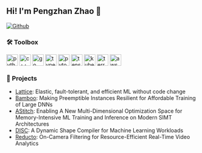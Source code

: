 ## Hi! I'm Pengzhan Zhao 👋

[![Github](https://img.shields.io/github/followers/borontion?label=Follow&style=social)](https://github.com/borontion)

### 🛠️ Toolbox

<div>
  <img align="center" height="30" alt="python" src="https://www.svgrepo.com/download/452091/python.svg">
  <img align="center" height="30" alt="c++" src="https://www.svgrepo.com/download/373528/cpp3.svg">
  <img align="center" height="30" alt="go" src="https://www.svgrepo.com/download/349380/go.svg">
  <img align="center" height="30" alt="typescript" src="https://www.svgrepo.com/download/374146/typescript-official.svg">
  <img align="center" height="30" alt="pytorch" src="https://avatars.githubusercontent.com/u/21003710?s=200&v=4">
  <img align="center" height="30" alt="tensorflow" src="https://avatars.githubusercontent.com/u/15658638?s=200&v=4">
  <img align="center" height="30" alt="kubernetes" src="https://www.svgrepo.com/download/376331/kubernetes.svg">
  <img align="center" height="30" alt="terraform" src="https://www.svgrepo.com/download/448253/terraform.svg">
  <img align="center" height="30" alt="aws" src="https://www.svgrepo.com/download/448266/aws.svg">
</div>

### 🚀 Projects


- [Lattice](https://medium.com/@hr_18807/elasticity-fault-tolerance-and-efficiency-without-changing-user-code-9028b8104da2): Elastic, fault-tolerant, and efficient ML without code change
- [Bamboo](https://www.usenix.org/conference/nsdi23/presentation/thorpe): Making Preemptible Instances Resilient for Affordable Training of Large DNNs
- [AStitch](https://dl.acm.org/doi/10.1145/3503222.3507723): Enabling A New Multi-Dimensional Optimization Space for Memory-Intensive ML Training and Inference on Modern SIMT Architectures
- [DISC](https://dl.acm.org/doi/abs/10.1145/3437984.3458838): A Dynamic Shape Compiler for Machine Learning Workloads
- [Reducto](https://dl.acm.org/doi/abs/10.1145/3387514.3405874): On-Camera Filtering for Resource-Efficient Real-Time Video Analytics
